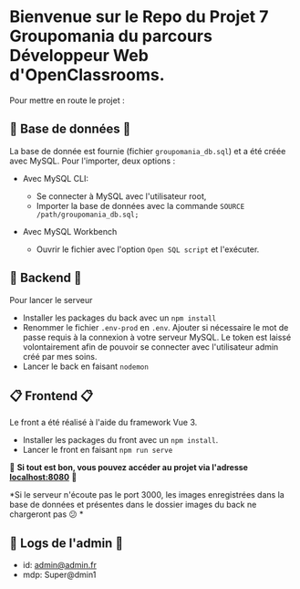 # Bienvenue sur le Repo du Projet 7 Groupomania du parcours Développeur Web d'OpenClassrooms.

Pour mettre en route le projet :


##  :floppy_disk: Base de données :floppy_disk:

La base de donnée est fournie (fichier `groupomania_db.sql`) et a été créée avec MySQL. Pour l'importer, deux options : 

 - Avec MySQL CLI:
	 - Se connecter à MySQL avec l'utilisateur root,
	 - Importer la base de données  avec la commande `SOURCE /path/groupomania_db.sql;` 
 
 
 - Avec MySQL Workbench
	 - Ouvrir le fichier avec l'option `Open SQL script` et l'exécuter.

## :file_folder: Backend :file_folder:

Pour lancer le serveur

 - Installer les packages du back avec un `npm install`
 - Renommer le fichier `.env-prod` en `.env`. Ajouter si nécessaire le mot de passe requis à la connexion à votre  serveur MySQL. Le token est laissé volontairement afin de pouvoir se connecter avec l'utilisateur admin créé par mes soins.
 - Lancer le back en faisant `nodemon`

## :clipboard:  Frontend :clipboard:

Le front a été réalisé à l'aide du framework Vue 3. 

 - Installer les packages du front avec un `npm install`.
 - Lancer le front en faisant `npm run serve`
 
 :clap: **Si tout est bon, vous pouvez accéder au projet via l'adresse [localhost:8080](http://localhost:8080/#/)** :clap:
 
 *Si le serveur n'écoute pas le port 3000, les images enregistrées dans la base de données et présentes dans le dossier images du back ne chargeront pas :confused: *

 ##  :eyes: Logs de l'admin :eyes:

 - id:  admin@admin.fr
 - mdp: Super@dmin1
